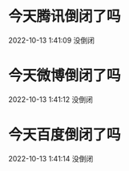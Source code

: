 # 今天腾讯倒闭了吗

2022-10-13 1:41:09 没倒闭

# 今天微博倒闭了吗

2022-10-13 1:41:12 没倒闭

# 今天百度倒闭了吗

2022-10-13 1:41:14 没倒闭

